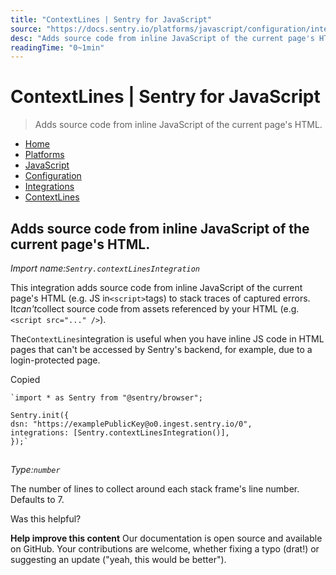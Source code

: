 ```yaml
---
title: "ContextLines | Sentry for JavaScript"
source: "https://docs.sentry.io/platforms/javascript/configuration/integrations/contextlines/"
desc: "Adds source code from inline JavaScript of the current page's HTML."
readingTime: "0~1min"
---
```



# ContextLines | Sentry for JavaScript

> Adds source code from inline JavaScript of the current page's HTML.

- [Home](app://obsidian.md/)
- [Platforms](app://obsidian.md/platforms/)
- [JavaScript](app://obsidian.md/platforms/javascript/)
- [Configuration](app://obsidian.md/platforms/javascript/configuration/)
- [Integrations](app://obsidian.md/platforms/javascript/configuration/integrations/)
- [ContextLines](app://obsidian.md/platforms/javascript/configuration/integrations/contextlines/)

## Adds source code from inline JavaScript of the current page's HTML.

*Import name:`Sentry.contextLinesIntegration`*

This integration adds source code from inline JavaScript of the current page's HTML (e.g. JS in`<script>`tags) to stack traces of captured errors. It*can't*collect source code from assets referenced by your HTML (e.g.`<script src="..." />`).

The`ContextLines`integration is useful when you have inline JS code in HTML pages that can't be accessed by Sentry's backend, for example, due to a login-protected page.

Copied

```
`import * as Sentry from "@sentry/browser";

Sentry.init({
dsn: "https://examplePublicKey@o0.ingest.sentry.io/0",
integrations: [Sentry.contextLinesIntegration()],
});`
```

##

###

*Type:`number`*

The number of lines to collect around each stack frame's line number. Defaults to 7.

Was this helpful?

**Help improve this content**
Our documentation is open source and available on GitHub. Your contributions are welcome, whether fixing a typo (drat!) or suggesting an update ("yeah, this would be better").
